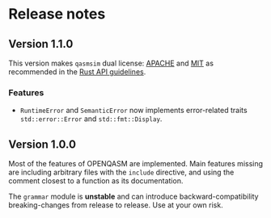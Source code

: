 # Release notes

## Version 1.1.0

This version makes `qasmsim` dual license: [APACHE] and [MIT] as recommended in
the [Rust API guidelines].

[APACHE]: LICENSE-APACHE.txt
[MIT]: LICENSE-MIT.txt
[Rust API guidelines]: https://rust-lang.github.io/api-guidelines/necessities.html#crate-and-its-dependencies-have-a-permissive-license-c-permissive

### Features
- `RuntimeError` and `SemanticError` now implements error-related traits
`std::error::Error` and `std::fmt::Display`.

## Version 1.0.0

Most of the features of OPENQASM are implemented. Main features missing are
including arbitrary files with the `include` directive, and using the comment
closest to a function as its documentation.

The `grammar` module is **unstable** and can introduce backward-compatibility
breaking-changes from release to release. Use at your own risk.